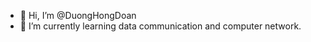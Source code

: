 - 👋 Hi, I’m @DuongHongDoan
- 🌱 I’m currently learning data communication and computer network.

<!---
DuongHongDoan/DuongHongDoan is a ✨ special ✨ repository because its `README.md` (this file) appears on your GitHub profile.
You can click the Preview link to take a look at your changes.
--->
